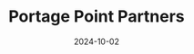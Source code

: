 ---  
layout: startup_page  
title: "Portage Point Partners"  
id: "portagepointpartners.com"  
permalink: "/portagepointpartnersportagepointpartners.com10022024/"  
website: "https://portagepointpartners.com/"  
funding_round: "Strategic Growth Investment"  
funding_amount: ""  
investors: "New Mountain Capital"  
about: "Portage Point Partners is a business advisory, interim management, and investment banking firm serving middle-market stakeholders. They offer integrated solutions and capabilities throughout the business and investment lifecycle, encompassing transaction advisory, performance improvement, and restructuring services. The firm boasts a national footprint and a team of over 110 members with extensive experience across various financial and operational disciplines."  
markets: "Business Advisory, Interim Management, Investment Banking, Transaction Advisory Services, Performance Improvement, Turnaround & Restructuring, Office of the CFO"  
hq: "Chicago, Illinois, United States"  
founded_year: "2016"  
linkedin: "https://www.linkedin.com/company/portage-point-partners"  
twitter: ""  
instagram: ""  
facebook: ""  
crunchbase: "https://www.crunchbase.com/organization/portage-point-partners"  
pitchbook: ""  

date_display: "02-Oct-2024"  
date: "2024-10-02"

# SEO Optimization  
meta_title: "Portage Point Partners - Strategic Growth Investment"  
meta_description: "Portage Point Partners, Portage Point Partners is a business advisory, interim management, and investment banking firm serving middle-market stakeholders. They offer integrat..."  
meta_keywords: "Portage Point Partners, Business Advisory, Interim Management, Investment Banking, Transaction Advisory Services, Performance Improvement, Turnaround & Restructuring, Office of the CFO, Strategic Growth Investment funding"  
canonical_url: "https://startup.projectstartups.com/portagepointpartnersportagepointpartners.com10022024/"  
---